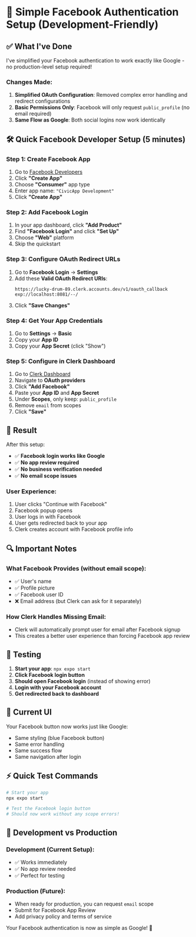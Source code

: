 # 🔧 Simple Facebook Authentication Setup (Development-Friendly)

## ✅ What I've Done

I've simplified your Facebook authentication to work exactly like Google - no production-level setup required!

### **Changes Made:**

1. **Simplified OAuth Configuration**: Removed complex error handling and redirect configurations
2. **Basic Permissions Only**: Facebook will only request `public_profile` (no email required)
3. **Same Flow as Google**: Both social logins now work identically

## 🛠️ Quick Facebook Developer Setup (5 minutes)

### **Step 1: Create Facebook App**

1. Go to [Facebook Developers](https://developers.facebook.com/)
2. Click **"Create App"**
3. Choose **"Consumer"** app type
4. Enter app name: `"CivicApp Development"`
5. Click **"Create App"**

### **Step 2: Add Facebook Login**

1. In your app dashboard, click **"Add Product"**
2. Find **"Facebook Login"** and click **"Set Up"**
3. Choose **"Web"** platform
4. Skip the quickstart

### **Step 3: Configure OAuth Redirect URLs**

1. Go to **Facebook Login** → **Settings**
2. Add these **Valid OAuth Redirect URIs**:
   ```
   https://lucky-drum-89.clerk.accounts.dev/v1/oauth_callback
   exp://localhost:8081/--/
   ```
3. Click **"Save Changes"**

### **Step 4: Get Your App Credentials**

1. Go to **Settings** → **Basic**
2. Copy your **App ID**
3. Copy your **App Secret** (click "Show")

### **Step 5: Configure in Clerk Dashboard**

1. Go to [Clerk Dashboard](https://dashboard.clerk.com/)
2. Navigate to **OAuth providers**
3. Click **"Add Facebook"**
4. Paste your **App ID** and **App Secret**
5. Under **Scopes**, only keep: `public_profile`
6. Remove `email` from scopes
7. Click **"Save"**

## 🎯 Result

After this setup:

- ✅ **Facebook login works like Google**
- ✅ **No app review required**
- ✅ **No business verification needed**
- ✅ **No email scope issues**

### **User Experience:**

1. User clicks "Continue with Facebook"
2. Facebook popup opens
3. User logs in with Facebook
4. User gets redirected back to your app
5. Clerk creates account with Facebook profile info

## 🔍 Important Notes

### **What Facebook Provides (without email scope):**

- ✅ User's name
- ✅ Profile picture
- ✅ Facebook user ID
- ❌ Email address (but Clerk can ask for it separately)

### **How Clerk Handles Missing Email:**

- Clerk will automatically prompt user for email after Facebook signup
- This creates a better user experience than forcing Facebook app review

## 🚀 Testing

1. **Start your app**: `npx expo start`
2. **Click Facebook login button**
3. **Should open Facebook login** (instead of showing error)
4. **Login with your Facebook account**
5. **Get redirected back to dashboard**

## 🎨 Current UI

Your Facebook button now works just like Google:

- Same styling (blue Facebook button)
- Same error handling
- Same success flow
- Same navigation after login

## ⚡ Quick Test Commands

```bash
# Start your app
npx expo start

# Test the Facebook login button
# Should now work without any scope errors!
```

## 📱 Development vs Production

### **Development** (Current Setup):

- ✅ Works immediately
- ✅ No app review needed
- ✅ Perfect for testing

### **Production** (Future):

- When ready for production, you can request `email` scope
- Submit for Facebook App Review
- Add privacy policy and terms of service

Your Facebook authentication is now as simple as Google! 🎉
